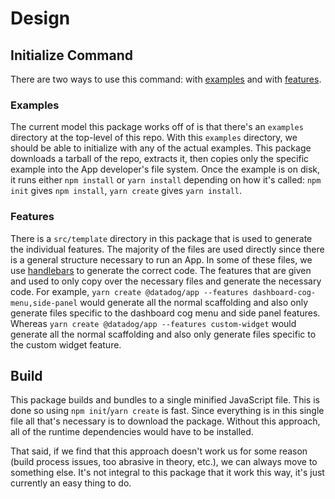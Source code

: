 # Design

## Initialize Command

There are two ways to use this command: with [examples](#examples) and with [features](#features).

### Examples

The current model this package works off of is that there's an `examples` directory at the top-level of this repo.
With this `examples` directory, we should be able to initialize with any of the actual examples.
This package downloads a tarball of the repo, extracts it, then copies only the specific example into the App developer's file system.
Once the example is on disk, it runs either `npm install` or `yarn install` depending on how it's called:
`npm init` gives `npm install`, `yarn create` gives `yarn install`.

### Features

There is a `src/template` directory in this package that is used to generate the individual features.
The majority of the files are used directly since there is a general structure necessary to run an App.
In some of these files, we use [handlebars][] to generate the correct code.
The features that are given and used to only copy over the necessary files and generate the necessary code.
For example,
`yarn create @datadog/app --features dashboard-cog-menu,side-panel` would generate all the normal scaffolding and also only generate files specific to the dashboard cog menu and side panel features.
Whereas `yarn create @datadog/app --features custom-widget` would generate all the normal scaffolding and also only generate files specific to the custom widget feature.

## Build

This package builds and bundles to a single minified JavaScript file.
This is done so using `npm init`/`yarn create` is fast.
Since everything is in this single file all that's necessary is to download the package.
Without this approach, all of the runtime dependencies would have to be installed.

That said, if we find that this approach doesn't work us for some reason (build process issues, too abrasive in theory, etc.),
we can always move to something else.
It's not integral to this package that it work this way, it's just currently an easy thing to do.

[handlebars]: https://handlebarsjs.com/
